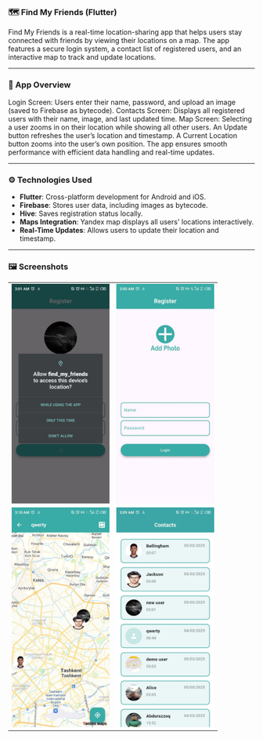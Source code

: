 ### 🗺️ Find My Friends (Flutter)
Find My Friends is a real-time location-sharing app that helps users stay connected with friends by
viewing their locations on a map. The app features a secure login system, a contact list of
registered users, and an interactive map to track and update locations.

---

### 📱 App Overview
Login Screen: Users enter their name, password, and upload an image (saved to Firebase as bytecode).
Contacts Screen: Displays all registered users with their name, image, and last updated time.
Map Screen:
Selecting a user zooms in on their location while showing all other users.
An Update button refreshes the user’s location and timestamp.
A Current Location button zooms into the user’s own position.
The app ensures smooth performance with efficient data handling and real-time updates.

---

### ⚙️ Technologies Used
- **Flutter**: Cross-platform development for Android and iOS.
- **Firebase**: Stores user data, including images as bytecode.
- **Hive**: Saves registration status locally.
- **Maps Integration**: Yandex map displays all users' locations interactively.
- **Real-Time Updates**: Allows users to update their location and timestamp.

--- 

### 🖼️ Screenshots

<table>
  <tr>
    <td><img src="images/screenshot1.jpg" alt="Screenshot 1" width="200"/></td>
    <td><img src="images/screenshot2.jpg" alt="Screenshot 2" width="200"/></td>
  </tr>
  <tr>
    <td><img src="images/screenshot3.jpg" alt="Screenshot 3" width="200"/></td>
    <td><img src="images/screenshot4.jpg" alt="Screenshot 4" width="200"/></td>
  </tr>
</table>